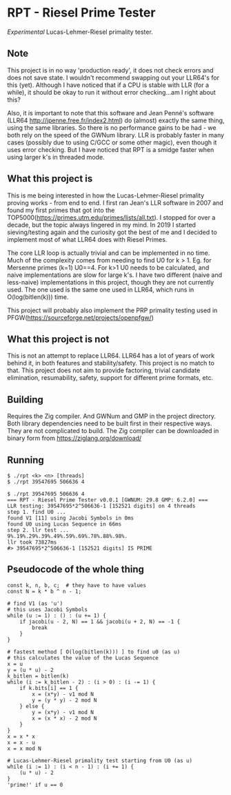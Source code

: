 # RPT - Riesel Prime Tester
*Experimental* Lucas-Lehmer-Riesel primality tester.

Note
----
This project is in no way 'production ready', it does not check errors and does not save state. I wouldn't recommend swapping out your LLR64's for this (yet). Although I have noticed that if a CPU is stable with LLR (for a while), it should be okay to run it without error checking...am I right about this?

Also, it is important to note that this software and Jean Penné's software (LLR64 http://jpenne.free.fr/index2.html) do (almost) exactly the same thing, using the same libraries. So there is no performance gains to be had - we both rely on the speed of the GWNum library. LLR is probably faster in many cases (possibly due to using C/GCC or some other magic), even though it uses error checking. But I have noticed that RPT is a smidge faster when using larger k's in threaded mode.

What this project is
--------------------
This is me being interested in how the Lucas-Lehmer-Riesel primality proving works - from end to end. I first ran Jean's LLR software in 2007 and found my first primes that got into the TOP5000(https://primes.utm.edu/primes/lists/all.txt). I stopped for over a decade, but the topic always lingered in my mind. In 2019 I started sieving/testing again and the curiosity got the best of me and I decided to implement most of what LLR64 does with Riesel Primes.

The core LLR loop is actually trivial and can be implemented in no time. Much of the complexity comes from needing to find U0 for k > 1. Eg. for Mersenne primes (k=1) U0==4. For k>1 U0 needs to be calculated, and naive implementations are slow for large k's. I have two different (naive and less-naive) implementations in this project, though they are not currently used. The one used is the same one used in LLR64, which runs in O(log(bitlen(k))) time.

This project will probably also implement the PRP primality testing used in PFGW(https://sourceforge.net/projects/openpfgw/)

What this project is not
------------------------
This is not an attempt to replace LLR64. LLR64 has a lot of years of work behind it, in both features and stability/safety. This project is no match to that. This project does not aim to provide factoring, trivial candidate elimination, resumability, safety, support for different prime formats, etc.

Building
--------
Requires the Zig compiler. And GWNum and GMP in the project directory. 
Both library dependencies need to be built first in their respective ways. They are not complicated to build. The Zig compiler can be downloaded in binary form from https://ziglang.org/download/

Running
-------
```
$ ./rpt <k> <n> [threads]
$ ./rpt 39547695 506636 4
```

```
$ ./rpt 39547695 506636 4
=== RPT - Riesel Prime Tester v0.0.1 [GWNUM: 29.8 GMP: 6.2.0] ===
LLR testing: 39547695*2^506636-1 [152521 digits] on 4 threads
step 1. find U0 ...
found V1 [11] using Jacobi Symbols in 0ms
found U0 using Lucas Sequence in 66ms
step 2. llr test ...
9%.19%.29%.39%.49%.59%.69%.78%.88%.98%.
llr took 73827ms
#> 39547695*2^506636-1 [152521 digits] IS PRIME
```
Pseudocode of the whole thing
-----------------------------
```
const k, n, b, c;  # they have to have values
const N = k * b ^ n - 1;

# find V1 (as 'u')
# this uses Jacobi Symbols 
while (u := 1) : () : (u += 1) {
    if jacobi(u - 2, N) == 1 && jacobi(u + 2, N) == -1 {
        break
    }
}

# fastest method [ O(log(bitlen(k))) ] to find u0 (as u)
# this calculates the value of the Lucas Sequence
x = u
y = (u * u) - 2
k_bitlen = bitlen(k)
while (i := k_bitlen - 2) : (i > 0) : (i -= 1) {
    if k.bits[i] == 1 {
        x = (x*y) - v1 mod N
        y = (y * y) - 2 mod N
    } else {
        y = (x*y) - v1 mod N
        x = (x * x) - 2 mod N
    }
}
x = x * x
x = x - u
x = x mod N

# Lucas-Lehmer-Riesel primality test starting from U0 (as u)
while (i := 1) : (i < n - 1) : (i += 1) {
    (u * u) - 2
}
'prime!' if u == 0
```
